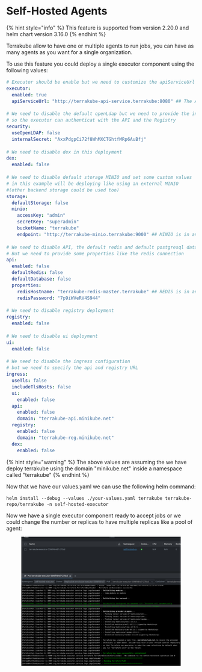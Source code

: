 # Self-Hosted Agents

{% hint style="info" %}
This feature is supported from version 2.20.0 and helm chart version 3.16.0
{% endhint %}

Terrakube allow to have one or multiple agents to run jobs, you can have as many agents as you want for a single organization.

To use this feature you could deploy a single executor component using the following values:

```yaml
# Executor should be enable but we need to customize the apiServiceUrl
executor:
  enabled: true
  apiServiceUrl: "http://terrakube-api-service.terrakube:8080" ## The API is in another namespace called "terrakube"

# We need to disable the default openLdap but we need to provide the internal secret
# so the executor can authenticat with the API and the Registry
security:
  useOpenLDAP: false
  internalSecret: "AxxPdgpCi72f8WhMXCTGhtfMRp6AuBfj"

# We need to disable dex in this deployment
dex:
  enabled: false

# We need to disable default storage MINIO and set some custom values 
# in this example will be deploying like using an external MINIO
#(other backend storage could be used too)
storage:
  defaultStorage: false
  minio:
    accessKey: "admin"
    secretKey: "superadmin"
    bucketName: "terrakube"
    endpoint: "http://terrakube-minio.terrakube:9000" ## MINIO is in another namespace called "terrakube"

# We need to disable API, the default redis and default postgresql database
# But we need to provide some properties like the redis connection
api:
  enabled: false
  defaultRedis: false
  defaultDatabase: false
  properties:
    redisHostname: "terrakube-redis-master.terrakube" ## REDIS is in another namespace called "terrakube"
    redisPassword: "7p9iWVeRV4S944"

# We need to disable registry deployment
registry:
  enabled: false

# We need to disable ui deployment
ui:
  enabled: false

# We need to disable the ingress configuration
# but we need to specify the api and registry URL 
ingress:
  useTls: false
  includeTlsHosts: false
  ui:
    enabled: false
  api:
    enabled: false
    domain: "terrakube-api.minikube.net"
  registry:
    enabled: false
    domain: "terrakube-reg.minikube.net"
  dex:
    enabled: false
```

{% hint style="warning" %}
The above values are assuming the we have deploy terrakube using the domain "minikube.net" inside a namespace called "terrakube"
{% endhint %}

Now that we have our values.yaml we can use the following helm command:

```
helm install --debug --values ./your-values.yaml terrakube terrakube-repo/terrakube -n self-hosted-executor
```

Now we have a single executor component ready to accept jobs or we could change the number or replicas to have multiple replicas like a pool of agent:

<figure><img src="../../.gitbook/assets/image (62).png" alt=""><figcaption></figcaption></figure>

